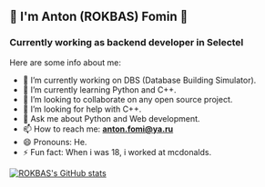 ## 👋 I'm Anton (ROKBAS) Fomin 👋
### Currently working as backend developer in Selectel 
Here are some info about me:
- 🔭 I’m currently working on DBS (Database Building Simulator).
- 🌱 I’m currently learning Python and C++.
- 👯 I’m looking to collaborate on any open source project.
- 🤔 I’m looking for help with C++.
- 💬 Ask me about Python and Web development.
- 📫 How to reach me: **anton.fomi@ya.ru**
- 😄 Pronouns: He.
- ⚡ Fun fact: When i was 18, i worked at mcdonalds.

[![ROKBAS's GitHub stats](https://github-readme-stats.vercel.app/api?username=ROKBAS)](https://github.com/anuraghazra/github-readme-stats)
